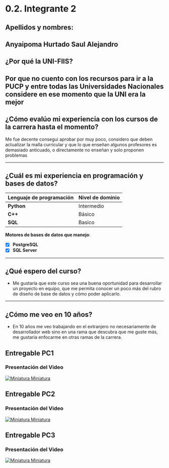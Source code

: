 # 0.2. Integrante 2
## Apellidos y nombres:

Anyaipoma Hurtado Saul Alejandro
---
## ¿Por qué la UNI-FIIS?

Por que no cuento con los recursos para ir a la PUCP y entre todas las Universidades Nacionales considere en ese momento que la UNI era la mejor
---

## ¿Cómo evalúo mi experiencia con los cursos de la carrera hasta el momento?

Me fue decente consegui aprobar por muy poco, considero que deben actualizar la malla curricular y que lo que enseñan algunos profesores es demasiado anticuado, o directamente no enseñan y solo proponen problemas

---

## ¿Cuál es mi experiencia en programación y bases de datos?

| Lenguaje de programación | Nivel de dominio |
| ------------------------ | ---------------- |
| **Python**               | Intermedio       |
| **C++**                  | Básico           |
| **SQL**                  | Basico           |

**Motores de bases de datos que manejo**:

- [x] **PostgreSQL**
- [x] **SQL Server**

---

## ¿Qué espero del curso?

- Me gustaría que este curso sea una buena oportunidad para desarrollar un proyecto en equipo, que me permita conocer un poco más del rubro de diseño de base de datos y cómo poder aplicarlo.

---

## ¿Cómo me veo en 10 años?

- En 10 años me veo trabajando en el extranjero no necesariamente de desarrollador web sino en una rama que descubra que me guste más, me gustaria enfocarme en otras ramas de la carrera.

## Entregable PC1

### Presentación del Video

[![Miniatura Miniatura](http://img.youtube.com/vi/bjbVKWkoQ5w/0.jpg)](https://www.youtube.com/watch?v=bjbVKWkoQ5w)

## Entregable PC2

### Presentación del Video

[![Miniatura Miniatura](http://img.youtube.com/vi/OeCQwyadSKU/0.jpg)](https://www.youtube.com/watch?v=OeCQwyadSKU)

## Entregable PC3

### Presentación del Video

[![Miniatura Miniatura](http://img.youtube.com/vi/qSXZKKWbZHU/0.jpg)](https://www.youtube.com/watch?v=qSXZKKWbZHU)